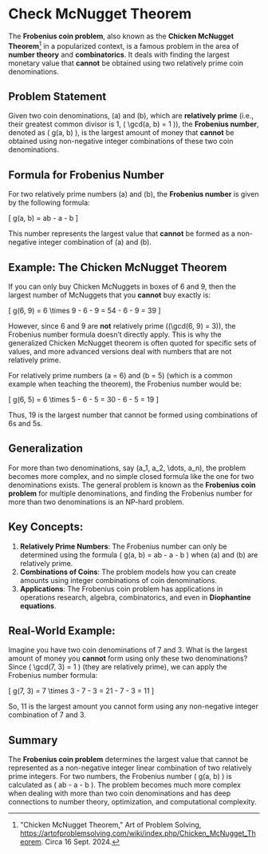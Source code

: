 # Check McNugget Theorem

The **Frobenius coin problem**, also known as the **Chicken McNugget Theorem**[^1] in a popularized context, is a famous problem in the area of **number theory** and **combinatorics**. It deals with finding the largest monetary value that **cannot** be obtained using two relatively prime coin denominations.

## Problem Statement

Given two coin denominations, \(a\) and \(b\), which are **relatively prime** (i.e., their greatest common divisor is 1, \( \gcd(a, b) = 1 \)), the **Frobenius number**, denoted as \( g(a, b) \), is the largest amount of money that **cannot** be obtained using non-negative integer combinations of these two coin denominations.

## Formula for Frobenius Number

For two relatively prime numbers \(a\) and \(b\), the **Frobenius number** is given by the following formula:

\[
g(a, b) = ab - a - b
\]

This number represents the largest value that **cannot** be formed as a non-negative integer combination of \(a\) and \(b\).

## Example: The Chicken McNugget Theorem

If you can only buy Chicken McNuggets in boxes of 6 and 9, then the largest number of McNuggets that you **cannot** buy exactly is:

\[
g(6, 9) = 6 \times 9 - 6 - 9 = 54 - 6 - 9 = 39
\]

However, since 6 and 9 are **not** relatively prime (\(\gcd(6, 9) = 3\)), the Frobenius number formula doesn’t directly apply. This is why the generalized Chicken McNugget theorem is often quoted for specific sets of values, and more advanced versions deal with numbers that are not relatively prime.

For relatively prime numbers \(a = 6\) and \(b = 5\) (which is a common example when teaching the theorem), the Frobenius number would be:

\[
g(6, 5) = 6 \times 5 - 6 - 5 = 30 - 6 - 5 = 19
\]

Thus, 19 is the largest number that cannot be formed using combinations of 6s and 5s.

## Generalization

For more than two denominations, say \(a_1, a_2, \dots, a_n\), the problem becomes more complex, and no simple closed formula like the one for two denominations exists. The general problem is known as the **Frobenius coin problem** for multiple denominations, and finding the Frobenius number for more than two denominations is an NP-hard problem.

## Key Concepts:

1. **Relatively Prime Numbers**: The Frobenius number can only be determined using the formula \( g(a, b) = ab - a - b \) when \(a\) and \(b\) are relatively prime.
2. **Combinations of Coins**: The problem models how you can create amounts using integer combinations of coin denominations.
3. **Applications**: The Frobenius coin problem has applications in operations research, algebra, combinatorics, and even in **Diophantine equations**.

## Real-World Example:

Imagine you have two coin denominations of 7 and 3. What is the largest amount of money you **cannot** form using only these two denominations?
Since \( \gcd(7, 3) = 1 \) (they are relatively prime), we can apply the Frobenius number formula:

\[
g(7, 3) = 7 \times 3 - 7 - 3 = 21 - 7 - 3 = 11
\]

So, 11 is the largest amount you cannot form using any non-negative integer combination of 7 and 3.

## Summary

The **Frobenius coin problem** determines the largest value that cannot be represented as a non-negative integer linear combination of two relatively prime integers. For two numbers, the Frobenius number \( g(a, b) \) is calculated as \( ab - a - b \). The problem becomes much more complex when dealing with more than two coin denominations and has deep connections to number theory, optimization, and computational complexity.

[^1]: "Chicken McNugget Theorem," Art of Problem Solving, https://artofproblemsolving.com/wiki/index.php/Chicken_McNugget_Theorem. Circa 16 Sept. 2024.
